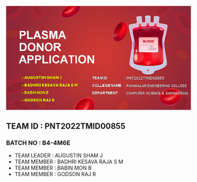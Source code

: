 <img src="./thumbnail.png">

<h2>TEAM ID : PNT2022TMID00855</h2>
<h3>BATCH NO : B4-4M6E</h3>
<ul>
<li>TEAM LEADER : AUGUSTIN SHAM J</li>
<li>TEAM MEMBER : BADHRI KESAVA RAJA S M</li>
<li>TEAM MEMBER : BABIN MON B</li>
<li>TEAM MEMBER : GODSON RAJ R</li>
</ul>
